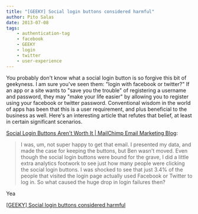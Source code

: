 ```yaml
---
title: "[GEEKY] Social login buttons considered harmful"
author: Pito Salas
date: 2013-07-08
tags:
    - authentication-tag
    - facebook
    - GEEKY
    - login
    - twitter
    - user-experience
---
```




You probably don't know what a social login button is so forgive this bit of
geekyness. I am sure you've seen them: "login with facebook or twitter?" If an
app or a site wants to "save you the trouble" of registering a username and
password, they may "make your life easier" by allowing you to register using
your facebook or twitter password. Conventional wisdom in the world of apps
has been that this is a user requirement, and plus beneficial to the business
as well. Here's an interesting article that refutes that belief, at least in
certain significant scenarios.

[Social Login Buttons Aren't Worth It | MailChimp Email Marketing
Blog](<http://blog.mailchimp.com/social-login-buttons-arent-worth-it/>):

> I was, um, not super happy to get that email. I presented my data, and made
> the case for keeping the buttons, but Ben wasn't moved. Even though the
> social login buttons were bound for the grave, I did a little extra
> analytics footwork to see just how many people were clicking the social
> login buttons. I was shocked to see that just 3.4% of the people that
> visited the login page actually used Facebook or Twitter to log in. So what
> caused the huge drop in login failures then?

 Yea


[[GEEKY] Social login buttons considered harmful](None)
